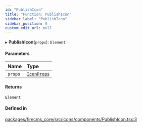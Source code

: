 ```yaml
---
id: "PublishIcon"
title: "Function: PublishIcon"
sidebar_label: "PublishIcon"
sidebar_position: 0
custom_edit_url: null
---
```


▸ **PublishIcon**(`props`): `Element`

#### Parameters

| Name | Type |
| :------ | :------ |
| `props` | [`IconProps`](../types/IconProps.md) |

#### Returns

`Element`

#### Defined in

[packages/firecms_core/src/icons/components/PublishIcon.tsx:3](https://github.com/FireCMSco/firecms/blob/d45f3739/packages/firecms_core/src/icons/components/PublishIcon.tsx#L3)
